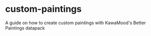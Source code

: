 # custom-paintings
A guide on how to create custom paintings with KawaMood's Better Paintings datapack
